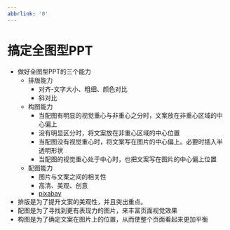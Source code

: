```yaml
---
abbrlink: '0'
---
```

# 搞定全图型PPT
* 做好全图型PPT的三个能力
    * 排版能力
        * 对齐-文字大小、粗细、颜色对比
        * 斜对比
    * 构图能力
        * 当配图有明显的视觉重心与非重心之分时，文案放在非重心区域的中心偏上
        * 没有明显区分时，将文案放在非重心区域的中心位置
        * 当配图没有视觉重心时，将文案写在图片的中心偏上。必要时插入半透明形状
        * 当配图的视觉重心处于中心时，也把文案写在图片的中心偏上位置
    * 配图能力
        * 图片与文案之间的相关性
        * 高清、美观、创意
        * [pixabay](https://pixabay.co)
* 排版是为了提升文案的美观性，并且突出重点。
* 配图是为了寻找到更有表现力的图片，来丰富页面视觉效果
* 构图是为了确定文案在图片上的位置，从而使整个页面看起来更加平衡